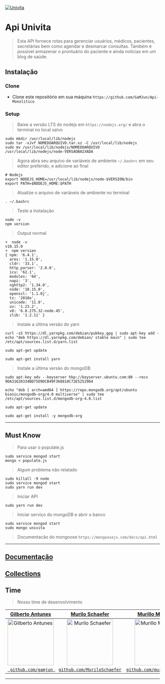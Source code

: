[![Univita](https://i.imgur.com/se3gbwm.png)](http://www.univitasaude.com.br/)

# Api Univita

> Esta API fornece rotas para gerenciar usuários, médicos, pacientes, secretárias bem como agendar e desmarcar consultas. Também é possível armazenar o prontuário do paciente e ainda notícias em um blog de saúde.

## Instalação

### Clone
- Clone este repositório em sua máquina `https://github.com/GaMJun/Api-Monolitico`

### Setup

> Baixe a versão LTS do nodejs em `https://nodejs.org/` e abra o terminal no local salvo

```shell
sudo mkdir /usr/local/lib/nodejs
sudo tar -xJvf NOMEDOARQUIVO.tar.xz -C /usr/local/lib/nodejs 
sudo mv /usr/local/lib/nodejs/NOMEDOARQUIVO /usr/local/lib/nodejs/node-VERSAOBAIXADA
```

> Agora abra seu arquivo de variáveis de ambiente `~/.bashrc` em seu editor preferido, e adicione ao final

```shell
# Nodejs
export NODEJS_HOME=/usr/local/lib/nodejs/node-$VERSION/bin
export PATH=$NODEJS_HOME:$PATH
```

> Atualize o arquivo de variáveis de ambiente no terminal

```shell
. ~/.bashrc
```

> Teste a instalação

```shell
node -v
npm version
```

> Output normal

```shell
➜  node -v
v10.15.0
➜  npm version
{ npm: '6.4.1',
  ares: '1.15.0',
  cldr: '33.1',
  http_parser: '2.8.0',
  icu: '62.1',
  modules: '64',
  napi: '3',
  nghttp2: '1.34.0',
  node: '10.15.0',
  openssl: '1.1.0j',
  tz: '2018e',
  unicode: '11.0',
  uv: '1.23.2',
  v8: '6.8.275.32-node.45',
  zlib: '1.2.11' }
```

> Instale a última versão do yarn

```shell
curl -sS https://dl.yarnpkg.com/debian/pubkey.gpg | sudo apt-key add -
echo "deb https://dl.yarnpkg.com/debian/ stable main" | sudo tee /etc/apt/sources.list.d/yarn.list
```

```shell
sudo apt-get update
``` 

```shell
sudo apt-get install yarn
``` 

> Instale a última versão do mongoDB
```shell
sudo apt-key adv --keyserver hkp://keyserver.ubuntu.com:80 --recv 9DA31620334BD75D9DCB49F368818C72E52529D4
```

```shell
echo "deb [ arch=amd64 ] https://repo.mongodb.org/apt/ubuntu bionic/mongodb-org/4.0 multiverse" | sudo tee /etc/apt/sources.list.d/mongodb-org-4.0.list
``` 

```shell
sudo apt-get update
``` 

```shell
sudo apt-get install -y mongodb-org
``` 

---

## Must Know
>Para usar o populate.js

```shell
sudo service mongod start
mongo < populate.js
``` 

>Algum problema não relatado

```shell
sudo killall -9 node 
sudo service mongod start
sudo yarn run dev
``` 

>Iniciar API

```shell
sudo yarn run dev
``` 

>Iniciar serviço do mongoDB e abrir o banco

```shell
sudo service mongod start
sudo mongo univita
``` 

>Documentacão do mongoose `https://mongoosejs.com/docs/api.html`
---

<h2><a href="https://documenter.getpostman.com/view/6350371/RznFqJcf" target="_blank">Documentação</a></h2>

<h2><a href="https://docs.google.com/spreadsheets/d/1T8sz7mWGaATyuJIkEr21ud1jPHCLHMWq9Xq3EyFTKyw" target="_blank">Collections</a></h2>

## Time

> Nosso time de desenvolvimento

| <a href="https://github.com/GaMJun" target="_blank">**Gilberto Antunes**</a> | <a href="https://github.com/MuriloSchaefer" target="_blank">**Murilo Schaefer**</a> | <a href="https://github.com/murillomachado" target="_blank">**Murillo Machado**</a> | <a href="https://github.com/brendoperes1" target="_blank">**Brendo Peres**</a> |
|:---:|:---:|:---:|:---:|
| <a href="https://www.linkedin.com/in/gamjun"><img alt="Gilberto Antunes" src="https://avatars0.githubusercontent.com/u/27792876" width="150" height="150"></a> | <a href="https://www.linkedin.com/in/murilo-schaefer-82a7b992"><img alt="Murilo Schaefer" src="https://avatars1.githubusercontent.com/u/14366202" width="150" height="150"></a> | <a href="https://www.linkedin.com/in/murillo-machado-73623091"><img alt="Murillo Machado" src="https://avatars1.githubusercontent.com/u/15464958" width="150" height="150"></a> | <a href=""><img alt="Brendo Peres" src="https://avatars2.githubusercontent.com/u/28881972" width="150" height="150"></a> |
| <a href="https://github.com/GaMJun" target="_blank">`  github.com/gamjun  `</a> | <a href="https://github.com/MuriloSchaefer" target="_blank">`github.com/MuriloSchaefer`</a> | <a href="https://github.com/murillomachado" target="_blank">`github.com/murillomachado`</a> | <a href="https://github.com/brendoperes1" target="_blank">`github.com/brendoperes1`</a> |

---

<!--## License

[![License](http://img.shields.io/:license-mit-blue.svg?style=flat-square)](http://badges.mit-license.org)

- **[MIT license](http://opensource.org/licenses/mit-license.php)**
- Copyright 2015 © <a href="http://fvcproductions.com" target="_blank">FVCproductions</a>.

